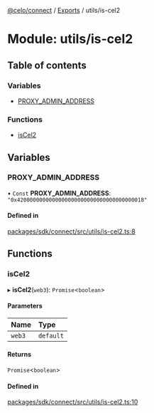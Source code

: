 [@celo/connect](../README.md) / [Exports](../modules.md) / utils/is-cel2

# Module: utils/is-cel2

## Table of contents

### Variables

- [PROXY\_ADMIN\_ADDRESS](utils_is_cel2.md#proxy_admin_address)

### Functions

- [isCel2](utils_is_cel2.md#iscel2)

## Variables

### PROXY\_ADMIN\_ADDRESS

• `Const` **PROXY\_ADMIN\_ADDRESS**: ``"0x4200000000000000000000000000000000000018"``

#### Defined in

[packages/sdk/connect/src/utils/is-cel2.ts:8](https://github.com/celo-org/developer-tooling/blob/master/packages/sdk/connect/src/utils/is-cel2.ts#L8)

## Functions

### isCel2

▸ **isCel2**(`web3`): `Promise`\<`boolean`\>

#### Parameters

| Name | Type |
| :------ | :------ |
| `web3` | `default` |

#### Returns

`Promise`\<`boolean`\>

#### Defined in

[packages/sdk/connect/src/utils/is-cel2.ts:10](https://github.com/celo-org/developer-tooling/blob/master/packages/sdk/connect/src/utils/is-cel2.ts#L10)
